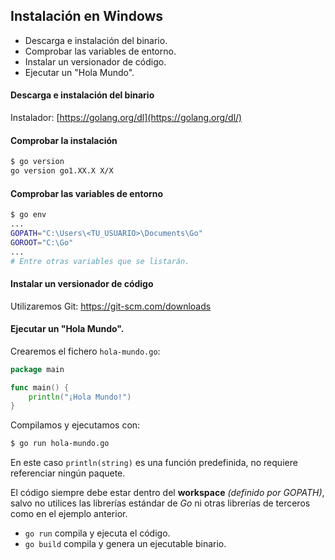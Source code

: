 ## Instalación en Windows

- Descarga e instalación del binario.
- Comprobar las variables de entorno.
- Instalar un versionador de código.
- Ejecutar un "Hola Mundo".

#### Descarga e instalación del binario
Instalador: [https://golang.org/dl](https://golang.org/dl/)

#### Comprobar la instalación

```sh
$ go version
go version go1.XX.X X/X
```

#### Comprobar las variables de entorno

```sh
$ go env
...
GOPATH="C:\Users\<TU_USUARIO>\Documents\Go"
GOROOT="C:\Go"
...
# Entre otras variables que se listarán.
```

#### Instalar un versionador de código

Utilizaremos Git: https://git-scm.com/downloads


#### Ejecutar un "Hola Mundo".

Crearemos el fichero `hola-mundo.go`:

```go
package main

func main() {
	println("¡Hola Mundo!")
}
```

Compilamos y ejecutamos con:

```sh
$ go run hola-mundo.go
```

En este caso `println(string)` es una función predefinida, no requiere referenciar ningún paquete.

El código siempre debe estar dentro del **workspace** *(definido por GOPATH)*, salvo no utilices las librerías estándar de *Go* ni otras librerías de terceros como en el ejemplo anterior.

- `go run` compila y ejecuta el código.
- `go build` compila y genera un ejecutable binario.
